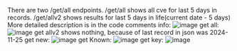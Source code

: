 There are two /get/all endpoints. /get/all shows all cve for last 5 days in records. /get/allv2 shows results for last 5 days in life(current date - 5 days)
More detailed description is in the code comments
info:
![image](https://github.com/user-attachments/assets/dede8da9-ed2a-4355-98e9-9b2d895994e0)
get all:
![image](https://github.com/user-attachments/assets/b19770d7-6879-462a-9d32-3b725de7f3e9)
get allv2 shows nothing, because of last record in json was 2024-11-25
get new:
![image](https://github.com/user-attachments/assets/066beefb-4472-49f5-b428-7a060bb76e10)
get Known:
![image](https://github.com/user-attachments/assets/b8d8a850-623c-497b-9a5b-c634662f68b7)
get key:
![image](https://github.com/user-attachments/assets/03257830-9bbd-492f-8cbb-3c2a7e825a68)



